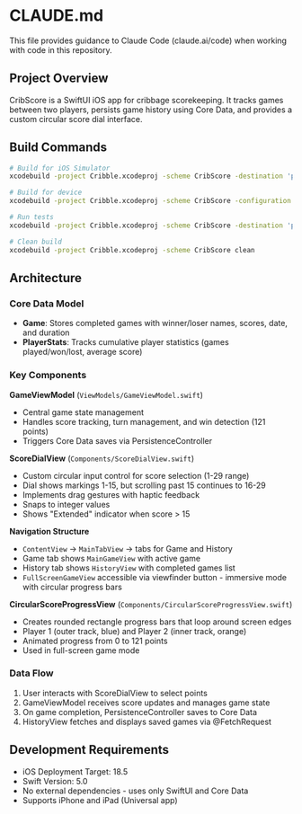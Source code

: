 # CLAUDE.md

This file provides guidance to Claude Code (claude.ai/code) when working with code in this repository.

## Project Overview

CribScore is a SwiftUI iOS app for cribbage scorekeeping. It tracks games between two players, persists game history using Core Data, and provides a custom circular score dial interface.

## Build Commands

```bash
# Build for iOS Simulator
xcodebuild -project Cribble.xcodeproj -scheme CribScore -destination 'platform=iOS Simulator,name=iPhone 16,OS=18.5' build

# Build for device
xcodebuild -project Cribble.xcodeproj -scheme CribScore -configuration Release build

# Run tests
xcodebuild -project Cribble.xcodeproj -scheme CribScore -destination 'platform=iOS Simulator,name=iPhone 16,OS=18.5' test

# Clean build
xcodebuild -project Cribble.xcodeproj -scheme CribScore clean
```

## Architecture

### Core Data Model
- **Game**: Stores completed games with winner/loser names, scores, date, and duration
- **PlayerStats**: Tracks cumulative player statistics (games played/won/lost, average score)

### Key Components

**GameViewModel** (`ViewModels/GameViewModel.swift`)
- Central game state management
- Handles score tracking, turn management, and win detection (121 points)
- Triggers Core Data saves via PersistenceController

**ScoreDialView** (`Components/ScoreDialView.swift`)
- Custom circular input control for score selection (1-29 range)
- Dial shows markings 1-15, but scrolling past 15 continues to 16-29
- Implements drag gestures with haptic feedback
- Snaps to integer values
- Shows "Extended" indicator when score > 15

**Navigation Structure**
- `ContentView` → `MainTabView` → tabs for Game and History
- Game tab shows `MainGameView` with active game
- History tab shows `HistoryView` with completed games list
- `FullScreenGameView` accessible via viewfinder button - immersive mode with circular progress bars

**CircularScoreProgressView** (`Components/CircularScoreProgressView.swift`)
- Creates rounded rectangle progress bars that loop around screen edges
- Player 1 (outer track, blue) and Player 2 (inner track, orange)
- Animated progress from 0 to 121 points
- Used in full-screen game mode

### Data Flow
1. User interacts with ScoreDialView to select points
2. GameViewModel receives score updates and manages game state
3. On game completion, PersistenceController saves to Core Data
4. HistoryView fetches and displays saved games via @FetchRequest

## Development Requirements

- iOS Deployment Target: 18.5
- Swift Version: 5.0
- No external dependencies - uses only SwiftUI and Core Data
- Supports iPhone and iPad (Universal app)